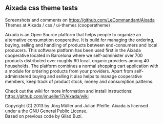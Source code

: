 ##  Aixada css theme tests

Screenshots and comments on https://github.com/LeCommandant/Aixada
Themes at Aixada / css / ui-themes (cooperatheme)

Aixada is an Open Source platform that helps people to organize an alternative consumption cooperative. It is build for managing the ordering, buying, selling and handling of products between end-consumers and local producers. This software platform has been used first in the  Aixada cooperative located in Barcelona where we self-administer over 700 products distributed over roughly 60 local, organic providers among 40 households. The platform combines a normal shopping cart application with a module for ordering products from your providers. Apart from  self-administered buying and selling it also helps to manage cooperative members, keep track of product stock, money and consumption patterns. 

Check out the wiki for more information and install instructions: https://github.com/jmueller17/Aixada/wiki

Copyright (C) 2013 by Jörg Müller and Julian Pfeifle. Aixada is licensed under a the GNU General Public License. <br/>Based on previous code by Gilad Buzi.
